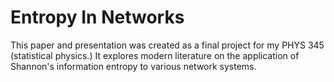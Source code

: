 # Entropy In Networks

This paper and presentation was created as a final project for my PHYS 345 (statistical physics.) It explores modern literature on the application of Shannon's information entropy to various network systems.

